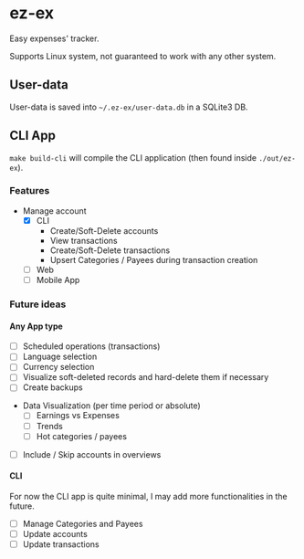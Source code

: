 # ez-ex

Easy expenses' tracker.

Supports Linux system, not guaranteed to work with any other system.

## User-data

User-data is saved into `~/.ez-ex/user-data.db` in a SQLite3 DB.

## CLI App

`make build-cli` will compile the CLI application (then found inside `./out/ez-ex`).

### Features

- Manage account
    - [x] CLI
        - Create/Soft-Delete accounts
        - View transactions
        - Create/Soft-Delete transactions
        - Upsert Categories / Payees during transaction creation
    - [ ] Web
    - [ ] Mobile App

### Future ideas

#### Any App type

- [ ] Scheduled operations (transactions)
- [ ] Language selection
- [ ] Currency selection
- [ ] Visualize soft-deleted records and hard-delete them if necessary
- [ ] Create backups
- Data Visualization (per time period or absolute)
    - [ ] Earnings vs Expenses
    - [ ] Trends
    - [ ] Hot categories / payees
- [ ] Include / Skip accounts in overviews

#### CLI

For now the CLI app is quite minimal, I may add more functionalities in the future.

- [ ] Manage Categories and Payees
- [ ] Update accounts
- [ ] Update transactions